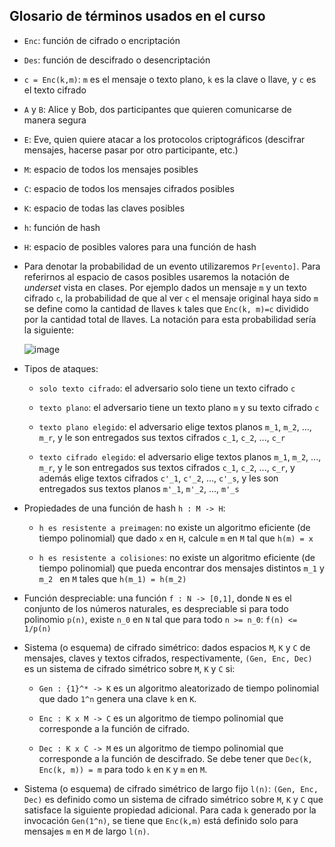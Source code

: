 ## Glosario de términos usados en el curso

- `Enc`: función de cifrado o encriptación

- `Des`: función de descifrado o desencriptación

- `c = Enc(k,m)`: `m` es el mensaje o texto plano, `k` es la clave o llave, y `c` es el texto cifrado

- `A` y `B`: Alice y Bob, dos participantes que quieren comunicarse de manera segura

- `E`: Eve, quien quiere atacar a los protocolos criptográficos (descifrar mensajes, hacerse pasar por otro participante, etc.)

- `M`: espacio de todos los mensajes posibles

- `C`: espacio de todos los mensajes cifrados posibles

- `K`: espacio de todas las claves posibles

- `h`: función de hash

- `H`: espacio de posibles valores para una función de hash

- Para denotar la probabilidad de un evento utilizaremos `Pr[evento]`. Para referirnos al espacio de casos posibles usaremos la notación de *underset* vista en clases. Por ejemplo dados un mensaje `m` y un texto cifrado `c`, la probabilidad de que al ver `c` el mensaje original haya sido `m` se define como la cantidad de llaves `k` tales que `Enc(k, m)=c` dividido por la cantidad total de llaves. La notación para esta probabilidad sería la siguiente:

   ![image](https://user-images.githubusercontent.com/5092030/113487109-77badf80-948c-11eb-9ad0-3596f8b42f68.png)

- Tipos de ataques:

   - `solo texto cifrado`: el adversario solo tiene un texto cifrado `c`

   - `texto plano`: el adversario tiene un texto plano `m` y su texto cifrado `c`
   
   - `texto plano elegido`: el adversario elige textos planos `m_1`, `m_2`, ..., `m_r`, y le son entregados sus textos cifrados `c_1`, `c_2`, ..., `c_r` 

   - `texto cifrado elegido`: el adversario elige textos planos `m_1`, `m_2`, ..., `m_r`, y le son entregados sus textos cifrados `c_1`, `c_2`, ..., `c_r`, y además elige textos cifrados `c'_1`, `c'_2`, ..., `c'_s`, y les son entregados sus textos planos `m'_1`, `m'_2`, ..., `m'_s`

- Propiedades de una función de hash `h : M -> H`:

   - `h es resistente a preimagen`: no existe un algoritmo eficiente (de tiempo polinomial) que dado `x` en `H`, calcule `m` en `M` tal que `h(m) = x`
   
   - `h es resistente a colisiones`: no existe un algoritmo eficiente (de tiempo polinomial) que pueda encontrar dos mensajes distintos `m_1` y `m_2 ` en `M` tales que `h(m_1) = h(m_2)`

- Función despreciable: una función `f : N -> [0,1]`, donde `N` es el conjunto de los números naturales, es despreciable si para todo polinomio `p(n)`, existe `n_0` en `N` tal que para todo `n >= n_0`: `f(n) <= 1/p(n)`

- Sistema (o esquema) de cifrado simétrico: dados espacios `M`, `K` y `C` de mensajes, claves y textos cifrados, respectivamente, `(Gen, Enc, Dec)` es un sistema de cifrado simétrico sobre `M`, `K` y `C` si: 

  - `Gen : {1}^* -> K` es un algoritmo aleatorizado de tiempo polinomial que dado `1^n` genera una clave `k` en `K`.

  - `Enc : K x M -> C` es un algoritmo de tiempo polinomial que corresponde a la función de cifrado.

  - `Dec : K x C -> M` es un algoritmo de tiempo polinomial que corresponde a la función de descifrado. Se debe tener que `Dec(k, Enc(k, m)) = m` para todo `k` en `K` y `m` en `M`.
  
- Sistema (o esquema) de cifrado simétrico de largo fijo `l(n)`: `(Gen, Enc, Dec)` es definido como un sistema de cifrado simétrico sobre `M`, `K` y `C` que satisface la siguiente propiedad adicional. Para cada `k` generado por la invocación `Gen(1^n)`, se tiene que `Enc(k,m)` está definido solo para mensajes `m` en `M` de largo `l(n)`.




